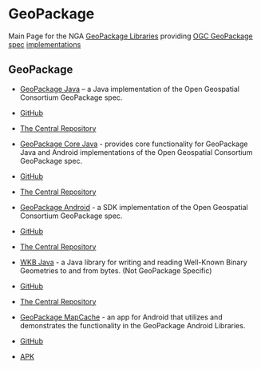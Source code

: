# GeoPackage
Main Page for the NGA [GeoPackage Libraries](http://ngageoint.github.io/GeoPackage/) providing [OGC GeoPackage](http://www.geopackage.org/) [spec](http://www.geopackage.org/spec) [implementations](http://www.geopackage.org/#implementations)

## GeoPackage

- [GeoPackage Java](http://ngageoint.github.io/geopackage-java/) – a Java implementation of the Open Geospatial Consortium GeoPackage spec. 
 - [GitHub](https://github.com/ngageoint/geopackage-java)
 - [The Central Repository](http://search.maven.org/#artifactdetails|mil.nga.geopackage|geopackage|1.0.0|jar)

- [GeoPackage Core Java](http://ngageoint.github.io/geopackage-core-java/) - provides core functionality for GeoPackage Java and Android implementations of the Open Geospatial Consortium GeoPackage spec.
 - [GitHub](https://github.com/ngageoint/geopackage-core-java)
 - [The Central Repository](http://search.maven.org/#artifactdetails|mil.nga.geopackage|geopackage-core|1.0.0|jar)
 
- [GeoPackage Android](http://ngageoint.github.io/geopackage-android/) - a SDK implementation of the Open Geospatial Consortium GeoPackage spec.
 - [GitHub](https://github.com/ngageoint/geopackage-android)
 - [The Central Repository](http://search.maven.org/#artifactdetails|mil.nga.geopackage|geopackage-android|1.0.0|aar)

- [WKB Java](http://ngageoint.github.io/geopackage-wkb-java) - a Java library for writing and reading Well-Known Binary Geometries to and from bytes. (Not GeoPackage Specific)
 - [GitHub](https://github.com/ngageoint/geopackage-wkb-java)
 - [The Central Repository](http://search.maven.org/#artifactdetails|mil.nga|wkb|1.0.0|jar)

- [GeoPackage MapCache](http://ngageoint.github.io/geopackage-mapcache-android) - an app for Android that utilizes and demonstrates the functionality in the GeoPackage Android Libraries.
 - [GitHub](https://github.com/ngageoint/geopackage-mapcache-android)
 - [APK](https://github.com/ngageoint/geopackage-mapcache-android/releases/download/1.0/mapcache-1.0.apk)
